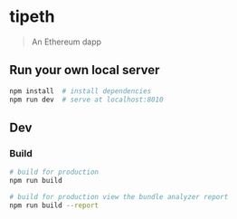 # tipeth

> An Ethereum dapp

## Run your own local server

``` bash
npm install  # install dependencies
npm run dev  # serve at localhost:8010
```

## Dev

### Build

``` bash
# build for production
npm run build

# build for production view the bundle analyzer report
npm run build --report

```
